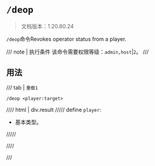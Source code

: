 # `/deop`

> 文档版本：1.20.80.24

`/deop`命令Revokes operator status from a player.

/// note | 执行条件
该命令需要权限等级：`admin,host`|`2`。
///

## 用法

/// tab | `重载1`
```mcfunction
/deop <player:target>
```

//// html | div.result
///// define
`player`: <!-- md:samp target -->

- 基本类型。


/////

////

///
